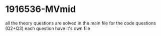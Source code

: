 # 1916536-MVmid
all the theory questions are solved in the main file 
for the code questions (Q2+Q3) each question have it's own file 
